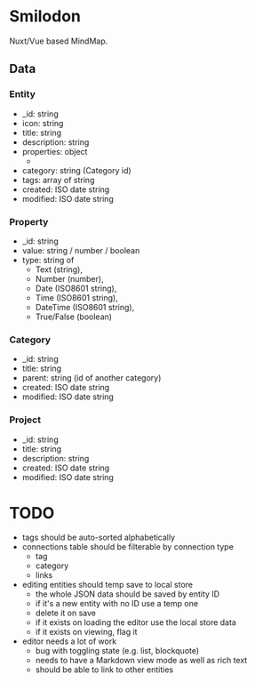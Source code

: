 
# Smilodon

Nuxt/Vue based MindMap.

## Data

### Entity

- \_id: string
- icon: string
- title: string
- description: string
- properties: object
  + [key]: Property
- category: string (Category id)
- tags: array of string
- created: ISO date string
- modified: ISO date string

### Property

- \_id: string
- value: string / number / boolean
- type: string of
  + Text (string),
  + Number (number),
  + Date (ISO8601 string),
  + Time (ISO8601 string),
  + DateTime (ISO8601 string),
  + True/False (boolean)

### Category

- \_id: string
- title: string
- parent: string (id of another category)
- created: ISO date string
- modified: ISO date string

### Project

- \_id: string
- title: string
- description: string
- created: ISO date string
- modified: ISO date string

# TODO

- tags should be auto-sorted alphabetically
- connections table should be filterable by connection type
  + tag
  + category
  + links
- editing entities should temp save to local store
  + the whole JSON data should be saved by entity ID
  + if it's a new entity with no ID use a temp one
  + delete it on save
  + if it exists on loading the editor use the local store data
  + if it exists on viewing, flag it
- editor needs a lot of work
  + bug with toggling state (e.g. list, blockquote)
  + needs to have a Markdown view mode as well as rich text
  + should be able to link to other entities




